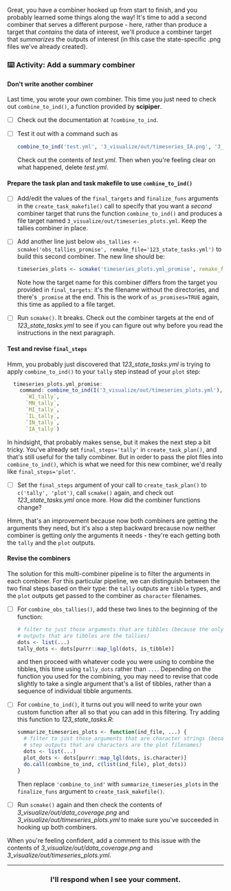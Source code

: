 Great, you have a combiner hooked up from start to finish, and you probably learned some things along the way! It's time to add a second combiner that serves a different purpose - here, rather than produce a target that _contains_ the data of interest, we'll produce a combiner target that _summarizes_ the outputs of interest (in this case the state-specific .png files we've already created).

### :keyboard: Activity: Add a summary combiner

#### Don't write another combiner

Last time, you wrote your own combiner. This time you just need to check out `combine_to_ind()`, a function provided by **scipiper**.

- [ ] Check out the documentation at `?combine_to_ind`.

- [ ] Test it out with a command such as
  ```r
  combine_to_ind('test.yml', '3_visualize/out/timeseries_IA.png', '3_visualize/out/timeseries_MN.png')
  ```
  Check out the contents of *test.yml*. Then when you're feeling clear on what happened, delete *test.yml*.

#### Prepare the task plan and task makefile to use `combine_to_ind()`

- [ ] Add/edit the values of the `final_targets` and `finalize_funs` arguments in the `create_task_makefile()` call to specify that you want a *second* combiner target that runs the function `combine_to_ind()` and produces a file target named `3_visualize/out/timeseries_plots.yml`. Keep the tallies combiner in place.

- [ ] Add another line just below `obs_tallies <- scmake('obs_tallies_promise', remake_file='123_state_tasks.yml')` to build this second combiner. The new line should be:
  ```r
  timeseries_plots <- scmake('timeseries_plots.yml_promise', remake_file='123_state_tasks.yml')`
  ```
  Note how the target name for this combiner differs from the target you provided in `final_targets`: it's the filename without the directories, and there's `_promise` at the end. This is the work of `as_promises=TRUE` again, this time as applied to a file target.

- [ ] Run `scmake()`. It breaks. Check out the combiner targets at the end of *123_state_tasks.yml* to see if you can figure out why before you read the instructions in the next paragraph.

#### Test and revise `final_steps`

Hmm, you probably just discovered that *123_state_tasks.yml* is trying to apply `combine_to_ind()` to your `tally` step instead of your `plot` step:
```r
  timeseries_plots.yml_promise:
    command: combine_to_ind(I('3_visualize/out/timeseries_plots.yml'),
      `WI_tally`,
      `MN_tally`,
      `MI_tally`,
      `IL_tally`,
      `IN_tally`,
      `IA_tally`)
```

In hindsight, that probably makes sense, but it makes the next step a bit tricky. You've already set `final_steps='tally'` in `create_task_plan()`, and that's still useful for the tally combiner. But in order to pass the plot files into `combine_to_ind()`, which is what we need for this new combiner, we'd really like `final_steps='plot'`. 

- [ ] Set the `final_steps` argument of your call to `create_task_plan()` to `c('tally', 'plot')`, call `scmake()` again, and check out *123_state_tasks.yml* once more. How did the combiner functions change?

Hmm, that's an improvement because now both combiners are getting the arguments they need, but it's also a step backward brecause now neither combiner is getting *only* the arguments it needs - they're each getting both the `tally` and the `plot` outputs.

#### Revise the combiners

The solution for this multi-combiner pipeline is to filter the arguments in each combiner. For this particular pipeline, we can distinguish between the two final steps based on their type: the `tally` outputs are `tibble` types, and the `plot` outputs get passed to the combiner as `character` filenames.

- [ ] For `combine_obs_tallies()`, add these two lines to the beginning of the function:
  ```r
  # filter to just those arguments that are tibbles (because the only step
  # outputs that are tibbles are the tallies)
  dots <- list(...)
  tally_dots <- dots[purrr::map_lgl(dots, is_tibble)]
  ```
  and then proceed with whatever code you were using to combine the tibbles, this time using `tally_dots` rather than `...`. Depending on the function you used for the combining, you may need to revise that code slightly to take a single argument that's a list of tibbles, rather than a sequence of individual tibble arguments.

- [ ] For `combine_to_ind()`, it turns out you will need to write your own custom function after all so that you can add in this filtering. Try adding this function to *123_state_tasks.R*:
  ```r
  summarize_timeseries_plots <- function(ind_file, ...) {
    # filter to just those arguments that are character strings (because the only
    # step outputs that are characters are the plot filenames)
    dots <- list(...)
    plot_dots <- dots[purrr::map_lgl(dots, is.character)]
    do.call(combine_to_ind, c(list(ind_file), plot_dots))
  }
  ```
  Then replace `'combine_to_ind'` with `summarize_timeseries_plots` in the `finalize_funs` argument to `create_task_makefile()`.

- [ ] Run `scmake()` again and then check the contents of *3_visualize/out/data_coverage.png* and *3_visualize/out/timeseries_plots.yml* to make sure you've succeeded in hooking up both combiners.

When you're feeling confident, add a comment to this issue with the contents of *3_visualize/out/data_coverage.png* and *3_visualize/out/timeseries_plots.yml*.

<hr><h3 align="center">I'll respond when I see your comment.</h3>
